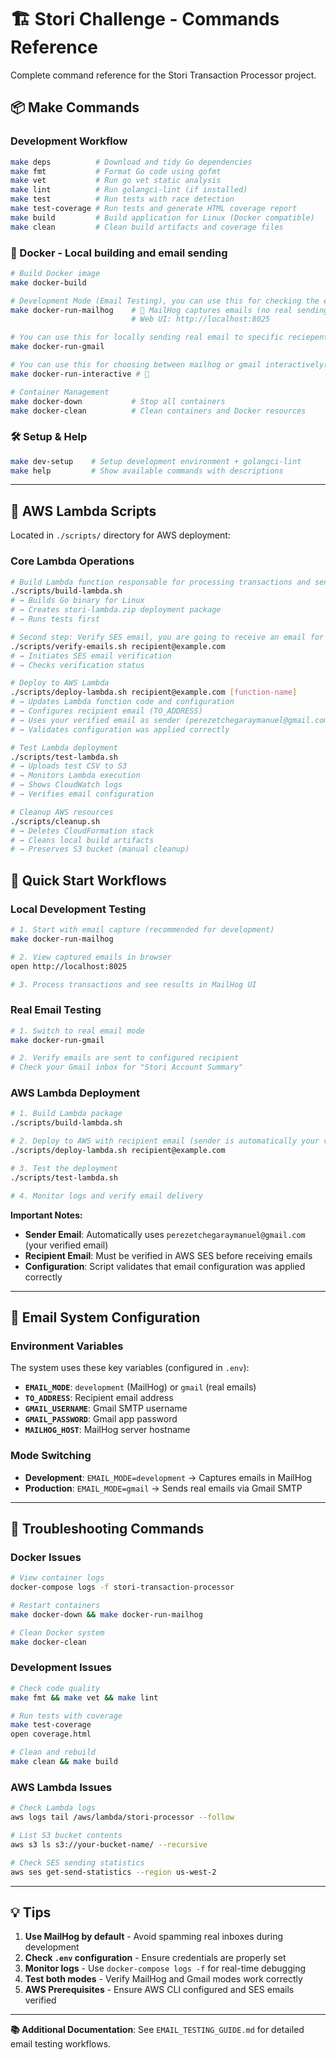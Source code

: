 # 🏗️ Stori Challenge - Commands Reference

Complete command reference for the Stori Transaction Processor project.

## 📦 Make Commands

### Development Workflow
```bash
make deps          # Download and tidy Go dependencies
make fmt           # Format Go code using gofmt
make vet           # Run go vet static analysis
make lint          # Run golangci-lint (if installed)
make test          # Run tests with race detection
make test-coverage # Run tests and generate HTML coverage report
make build         # Build application for Linux (Docker compatible)
make clean         # Clean build artifacts and coverage files
```

### 🐳 Docker - Local building and email sending

```bash
# Build Docker image
make docker-build

# Development Mode (Email Testing), you can use this for checking the emails in this http://localhost:8025 before sending to a real email
make docker-run-mailhog    # 🧪 MailHog captures emails (no real sending)
                           # Web UI: http://localhost:8025

# You can use this for locally sending real email to specific reciepent
make docker-run-gmail      

# You can use this for choosing between mailhog or gmail interactively(You can ignore this if you tested both before)
make docker-run-interactive # 🔄

# Container Management
make docker-down           # Stop all containers
make docker-clean          # Clean containers and Docker resources
```

### 🛠️ Setup & Help
```bash
make dev-setup    # Setup development environment + golangci-lint
make help         # Show available commands with descriptions
```

---

## 🚀 AWS Lambda Scripts

Located in `./scripts/` directory for AWS deployment:

### Core Lambda Operations
```bash
# Build Lambda function responsable for processing transactions and sending emails
./scripts/build-lambda.sh
# → Builds Go binary for Linux
# → Creates stori-lambda.zip deployment package
# → Runs tests first

# Second step: Verify SES email, you are going to receive an email for verifify the account in order to proceed with next steps
./scripts/verify-emails.sh recipient@example.com
# → Initiates SES email verification
# → Checks verification status

# Deploy to AWS Lambda
./scripts/deploy-lambda.sh recipient@example.com [function-name]
# → Updates Lambda function code and configuration
# → Configures recipient email (TO_ADDRESS)
# → Uses your verified email as sender (perezetchegaraymanuel@gmail.com)
# → Validates configuration was applied correctly

# Test Lambda deployment
./scripts/test-lambda.sh
# → Uploads test CSV to S3
# → Monitors Lambda execution
# → Shows CloudWatch logs
# → Verifies email configuration

# Cleanup AWS resources
./scripts/cleanup.sh
# → Deletes CloudFormation stack
# → Cleans local build artifacts
# → Preserves S3 bucket (manual cleanup)
```

## 🧪 Quick Start Workflows

### Local Development Testing
```bash
# 1. Start with email capture (recommended for development)
make docker-run-mailhog

# 2. View captured emails in browser
open http://localhost:8025

# 3. Process transactions and see results in MailHog UI
```

### Real Email Testing  
```bash
# 1. Switch to real email mode
make docker-run-gmail

# 2. Verify emails are sent to configured recipient
# Check your Gmail inbox for "Stori Account Summary"
```

### AWS Lambda Deployment
```bash
# 1. Build Lambda package
./scripts/build-lambda.sh

# 2. Deploy to AWS with recipient email (sender is automatically your verified email)
./scripts/deploy-lambda.sh recipient@example.com

# 3. Test the deployment
./scripts/test-lambda.sh

# 4. Monitor logs and verify email delivery
```

**Important Notes:**
- **Sender Email**: Automatically uses `perezetchegaraymanuel@gmail.com` (your verified email)
- **Recipient Email**: Must be verified in AWS SES before receiving emails
- **Configuration**: Script validates that email configuration was applied correctly

---

## 📧 Email System Configuration

### Environment Variables
The system uses these key variables (configured in `.env`):

- **`EMAIL_MODE`**: `development` (MailHog) or `gmail` (real emails)
- **`TO_ADDRESS`**: Recipient email address
- **`GMAIL_USERNAME`**: Gmail SMTP username  
- **`GMAIL_PASSWORD`**: Gmail app password
- **`MAILHOG_HOST`**: MailHog server hostname

### Mode Switching
- **Development**: `EMAIL_MODE=development` → Captures emails in MailHog
- **Production**: `EMAIL_MODE=gmail` → Sends real emails via Gmail SMTP

---

## 🔧 Troubleshooting Commands

### Docker Issues
```bash
# View container logs
docker-compose logs -f stori-transaction-processor

# Restart containers
make docker-down && make docker-run-mailhog

# Clean Docker system
make docker-clean
```

### Development Issues
```bash
# Check code quality
make fmt && make vet && make lint

# Run tests with coverage
make test-coverage
open coverage.html

# Clean and rebuild
make clean && make build
```

### AWS Lambda Issues
```bash
# Check Lambda logs
aws logs tail /aws/lambda/stori-processor --follow

# List S3 bucket contents  
aws s3 ls s3://your-bucket-name/ --recursive

# Check SES sending statistics
aws ses get-send-statistics --region us-west-2
```

---

## 💡 Tips

1. **Use MailHog by default** - Avoid spamming real inboxes during development
2. **Check `.env` configuration** - Ensure credentials are properly set
3. **Monitor logs** - Use `docker-compose logs -f` for real-time debugging
4. **Test both modes** - Verify MailHog and Gmail modes work correctly
5. **AWS Prerequisites** - Ensure AWS CLI configured and SES emails verified

---

**📚 Additional Documentation**: See `EMAIL_TESTING_GUIDE.md` for detailed email testing workflows.